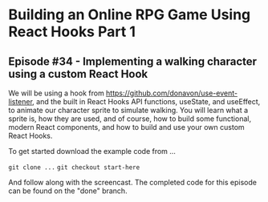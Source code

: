 # Building an Online RPG Game Using React Hooks Part 1

## Episode #34 - Implementing a walking character using a custom React Hook

We will be using a hook from https://github.com/donavon/use-event-listener, and the built in React Hooks API functions, useState, and useEffect, to animate our character sprite to simulate walking. You will learn what a sprite is, how they are used, and of course, how to build some functional, modern React components, and how to build and use your own custom React Hooks.

To get started download the example code from ...

`git clone ...`
`git checkout start-here`

And follow along with the screencast. The completed code for this episode can be found on the "done" branch.
